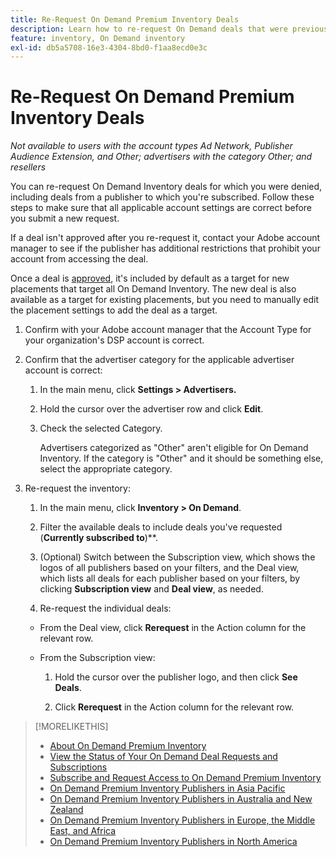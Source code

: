 ```yaml
---
title: Re-Request On Demand Premium Inventory Deals
description: Learn how to re-request On Demand deals that were previously denied.
feature: inventory, On Demand inventory
exl-id: db5a5708-16e3-4304-8bd0-f1aa8ecd0e3c
---
```

# Re-Request On Demand Premium Inventory Deals

*Not available to users with the account types Ad Network, Publisher Audience Extension, and Other; advertisers with the category Other; and resellers*

You can re-request On Demand Inventory deals for which you were denied, including deals from a publisher to which you're subscribed. Follow these steps to make sure that all applicable account settings are correct before you submit a new request.

If a deal isn't approved after you re-request it, contact your Adobe account manager to see if the publisher has additional restrictions that prohibit your account from accessing the deal.

Once a deal is [approved](/help/dsp/inventory/on-demand-inventory-view-status.md), it's included by default as a target for new placements that target all On Demand Inventory. The new deal is also available as a target for existing placements, but you need to manually edit the placement settings to add the deal as a target.

1. Confirm with your Adobe account manager that the Account Type for your organization's DSP account is correct.

1. Confirm that the advertiser category for the applicable advertiser account is correct:

    1. In the main menu, click **Settings > Advertisers.**

    1. Hold the cursor over the advertiser row and click **Edit**.

    1. Check the selected Category.
    
       Advertisers categorized as "Other" aren't eligible for On Demand Inventory. If the category is "Other" and it should be something else, select the appropriate category<!-- [category](/help/dsp/admin/advertiser-settings.md) -->.

1. Re-request the inventory:

    1. In the main menu, click **Inventory > On Demand**.

    1. Filter the available deals to include deals you've requested (**Currently subscribed to**)**.

    1. (Optional) Switch between the Subscription view, which shows the logos of all publishers based on your filters, and the Deal view, which lists all deals for each publisher based on your filters, by clicking **Subscription view** and **Deal view**, as needed.

    1. Re-request the individual deals:

      * From the Deal view, click **Rerequest** in the Action column for the relevant row.

      * From the Subscription view:

        1. Hold the cursor over the publisher logo, and then click **See Deals**.

        1. Click **Rerequest** in the Action column for the relevant row.

>[!MORELIKETHIS]
>
>* [About On Demand Premium Inventory](on-demand-inventory-about.md)
>* [View the Status of Your On Demand Deal Requests and Subscriptions](on-demand-inventory-view-status.md)
>* [Subscribe and Request Access to On Demand Premium Inventory](on-demand-inventory-subscribe.md)
>* [On Demand Premium Inventory Publishers in Asia Pacific](on-demand-inventory-publishers-apac.md)
>* [On Demand Premium Inventory Publishers in Australia and New Zealand](on-demand-inventory-publishers-anz.md)
>* [On Demand Premium Inventory Publishers in Europe, the Middle East, and Africa](on-demand-inventory-publishers-emea.md)
>* [On Demand Premium Inventory Publishers in North America](on-demand-inventory-publishers-na.md)
